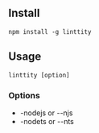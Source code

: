 ## Install
```
npm install -g linttity
```
## Usage
```
linttity [option]
```
### Options
 - -nodejs or --njs
 - -nodets or --nts